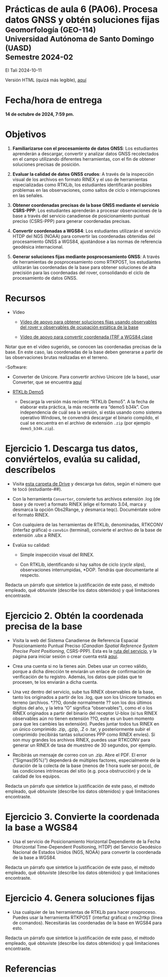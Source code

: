 Prácticas de aula 6 (PA06). Procesa datos GNSS y obtén soluciones
fijas<small><br>Geomorfología (GEO-114)<br>Universidad Autónoma de Santo
Domingo (UASD)<br>Semestre 2024-02</small>
================
El Tali
2024-10-11

Versión HTML (quizá más legible),
[aquí](https://geomorfologia-master.github.io/datos-gnss-soluciones-fijas/README.html)

# Fecha/hora de entrega

**14 de octubre de 2024, 7:59 pm.**

# Objetivos

1.  **Familiarizarse con el procesamiento de datos GNSS**: Los
    estudiantes aprenderán a descargar, convertir y analizar datos GNSS
    recolectados en el campo utilizando diferentes herramientas, con el
    fin de obtener soluciones precisas de posición.

2.  **Evaluar la calidad de datos GNSS crudos**: A través de la
    inspección visual de los archivos en formato RINEX y el uso de
    herramientas especializadas como RTKLib, los estudiantes
    identificarán posibles problemas en las observaciones, como saltos
    de ciclo o interrupciones en las señales.

3.  **Obtener coordenadas precisas de la base GNSS mediante el servicio
    CSRS-PPP**: Los estudiantes aprenderán a procesar observaciones de
    la base a través del servicio canadiense de posicionamiento puntual
    preciso (CSRS-PPP) para generar coordenadas precisas.

4.  **Convertir coordenadas a WGS84**: Los estudiantes utilizarán el
    servicio HTDP del NGS (NOAA) para convertir las coordenadas
    obtenidas del procesamiento GNSS a WGS84, ajustándose a las normas
    de referencia geodésica internacional.

5.  **Generar soluciones fijas mediante posprocesamiento GNSS**: A
    través de herramientas de posprocesamiento como RTKPOST, los
    estudiantes utilizarán las coordenadas de la base para obtener
    soluciones de alta precisión para las coordenadas del rover,
    consolidando el ciclo de procesamiento de datos GNSS.

# Recursos

- Vídeo

  - [Vídeo de apoyo para obtener soluciones fijas usando observables del
    rover y observables de ocupación estática de la
    base](https://drive.google.com/file/d/1j4YXlBTxb_ouYsBzqIQgPyhpCdn09WoN/view?usp=drive_link)

  - [Vídeo de apoyo para convertir coordenada ITRF a WGS84
    clase](https://drive.google.com/file/d/1j4YXlBTxb_ouYsBzqIQgPyhpCdn09WoN/view?usp=drive_link)

Notar que en el vídeo sugerido, se conocen las coordenadas precisas de
la base. En este caso, las coordenadas de la base deben generarse a
partir de las observaciones brutas realizadas en el terreno.

-Software:

- Converter de Unicore. Para convertir archivo Unicore (de la base),
  usar Converter, que se encuentra
  [aquí](https://drive.google.com/drive/folders/1uh69yyfTBoJakwA3yxUPJAyA2rRIuzEO?usp=drive_link)

- [RTKLib Demo5](https://github.com/rtklibexplorer/RTKLIB/releases)

  - Descarga la versión más reciente “RTKLib Demo5”. A la fecha de
    elaborar esta práctica, la más reciente era “demo5 b34k”. Con
    independencia de cuál sea la versión, si estás usando como sistema
    operativo Windows, te convendrá descargar el binario compildo, el
    cual se encuentra en el archivo de extensión `.zip` (por ejemplo
    `demo5_b34k.zip`).

# Ejercicio 1. Descarga tus datos, conviértelos, evalúa su calidad, descríbelos

- Visita [esta carpeta de
  Drive](https://drive.google.com/drive/folders/1bEyVLVSQo7-bkQr5q4Tt_-ookPERQKBH?usp=drive_link)
  y descarga tus datos, según el número que te tocó (estudiante-##).

- Con la herramienta `Converter`, convierte tus archivos extensión .log
  (de base y de rover) a formato RINEX (elige el formato 3.04, marca y
  desmarca la opción Obs2Range, y desmarca teqc). Documéntate sobre el
  formato RINEX.

- Con cualquiera de las herramientas de RTKLib, denominadas, RTKCONV
  (interfaz gráfica) o `convbin` (terminal), convierte el archivo de la
  base de extensión .ubx a RINEX.

- Evalúa su calidad:

  - Simple inspección visual del RINEX.

  - Con RTKLib, identificando si hay saltos de ciclo (*cycle slips*),
    observaciones interrumpidas, \*DOP. Tendrás que documentarte al
    respecto.

Redacta un párrafo que sintetice la justificación de este paso, el
método empleado, qué obtuviste (describe los datos obtenidos) y qué
limitaciones encontraste.

# Ejercicio 2. Obtén la coordenada precisa de la base

- Visita la web del Sistema Canadiense de Referencia Espacial
  Posicionamiento Puntual Preciso (*Canadian Spatial Reference System
  Precise Point Positioning*, CSRS-PPP). Esta es la [ruta del
  servicio](https://webapp.csrs-scrs.nrcan-rncan.gc.ca/geod/tools-outils/ppp.php),
  y la página para iniciar sesión o crear cuenta está
  [aquí](https://webapp.csrs-scrs.nrcan-rncan.gc.ca/geod/account-compte/login.php).

- Crea una cuenta si no la tienes aún. Debes usar un correo válido,
  porque a dicha dirección te enviarán un enlace de confirmación de
  verificación de tu registro. Además, los datos que pidas que te
  procesen, te los enviarán a dicha cuenta.

- Una vez dentro del servicio, sube tus RINEX observables de la base,
  tanto los originados a partir de los .log, que son los Unicore tomados
  en terreno (archivos. \*.??O, donde normalmente ?? son los dos últimos
  dígitos del año, y la letra “O” significa “observables”), como el o
  los RINEX originados a partir del binario del receptor U-blox (si tus
  RINEX observables aún no tienen extensión ??O, este es un buen momento
  para que les cambies las extensión). Puedes juntar todos tus RINEX en
  un único comprimido .zip, .gzip, .Z o .tar, y posteriormente subir el
  comprimido (recibirás tantas soluciones PPP como RINEX envíes). Si son
  muy grandes los archivos RINEX, puedes usar RTKCONV para generar un
  RINEX de tasa de muestreo de 30 segundos, por ejemplo.

- Recibirás un mensaje de correo con un .zip. Abre el PDF. El error
  (“Sigmas(95%)”) dependerá de múltiples factores, especialmente de la
  duración de la colecta de la base (menos de 1 hora suele ser poco), de
  las condiciones intrínsecas del sitio (e.g. poca obstrucción) y de la
  calidad de los equipos.

Redacta un párrafo que sintetice la justificación de este paso, el
método empleado, qué obtuviste (describe los datos obtenidos) y qué
limitaciones encontraste.

# Ejercicio 3. Convierte la coordenada la base a WGS84

- Usa el servicio de Posicionamiento Horizontal Dependiente de la Fecha
  (Horizontal Time-Dependent Positioning, HTDP) del Servicio Geodésico
  Nacional de Estados Unidos (NGS, NOAA) para convertir la coordenada de
  la base a WGS84.

Redacta un párrafo que sintetice la justificación de este paso, el
método empleado, qué obtuviste (describe los datos obtenidos) y qué
limitaciones encontraste.

# Ejercicio 4. Genera soluciones fijas

- Usa cualquier de las herramientas de RTKLib para hacer posproceso.
  Puedes usar la herramienta RTKPOST (interfaz gráfica) o rnx2rtkp
  (línea de comandos). Necesitarás las coordenadas de la base en WGS84
  para esto.

Redacta un párrafo que sintetice la justificación de este paso, el
método empleado, qué obtuviste (describe los datos obtenidos) y qué
limitaciones encontraste.

# Referencias
